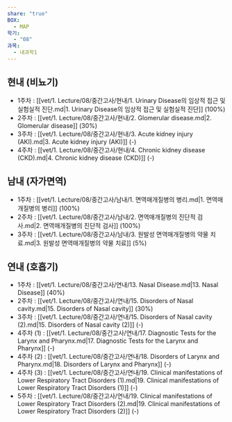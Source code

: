 ```yaml
---
share: "true"
BOX:
  - MAP
학기:
  - "08"
과목:
  - 내과학1
---
```


## 현내 (비뇨기)

- 1주차 : [[vet/1. Lecture/08/중간고사/현내/1. Urinary Disease의 임상적 접근 및 실험실적 진단.md|1. Urinary Disease의 임상적 접근 및 실험실적 진단]] (100%)
- 2주차 : [[vet/1. Lecture/08/중간고사/현내/2. Glomerular disease.md|2. Glomerular disease]] (30%)
- 3주차 : [[vet/1. Lecture/08/중간고사/현내/3. Acute kidney injury (AKI).md|3. Acute kidney injury (AKI)]] (\-)
- 4주차 : [[vet/1. Lecture/08/중간고사/현내/4. Chronic kidney disease (CKD).md|4. Chronic kidney disease (CKD)]] (\-)


## 남내 (자가면역)

- 1주차 : [[vet/1. Lecture/08/중간고사/남내/1. 면역매개질병의 병리.md|1. 면역매개질병의 병리]] (100%)
- 2주차 : [[vet/1. Lecture/08/중간고사/남내/2. 면역매개질병의 진단적 검사.md|2. 면역매개질병의 진단적 검사]] (100%)
- 3주차 : [[vet/1. Lecture/08/중간고사/남내/3. 원발성 면역매개질병의 약물 치료.md|3. 원발성 면역매개질병의 약물 치료]] (5%)


## 연내 (호흡기)

- 1주차 : [[vet/1. Lecture/08/중간고사/연내/13. Nasal Disease.md|13. Nasal Disease]] (40%)
- 2주차 : [[vet/1. Lecture/08/중간고사/연내/15. Disorders of Nasal cavity.md|15. Disorders of Nasal cavity]] (30%)
- 3주차 : [[vet/1. Lecture/08/중간고사/연내/15. Disorders of Nasal cavity (2).md|15. Disorders of Nasal cavity (2)]] (\-)
- 4주차 (1) : [[vet/1. Lecture/08/중간고사/연내/17. Diagnostic Tests for the Larynx and Pharynx.md|17. Diagnostic Tests for the Larynx and Pharynx]] (\-)
- 4주차 (2) : [[vet/1. Lecture/08/중간고사/연내/18. Disorders of Larynx and Pharynx.md|18. Disorders of Larynx and Pharynx]] (\-)
- 4주차 (3) : [[vet/1. Lecture/08/중간고사/연내/19. Clinical manifestations of Lower Respiratory Tract Disorders (1).md|19. Clinical manifestations of Lower Respiratory Tract Disorders (1)]] (\-)
- 5주차 : [[vet/1. Lecture/08/중간고사/연내/19. Clinical manifestations of Lower Respiratory Tract Disorders (2).md|19. Clinical manifestations of Lower Respiratory Tract Disorders (2)]] (\-)

